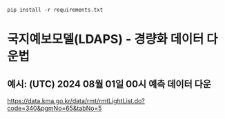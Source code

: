 ```
pip install -r requirements.txt
```
# 국지예보모델(LDAPS) - 경량화 데이터 다운법
## 예시: (UTC) 2024 08월 01일 00시 예측 데이터 다운

https://data.kma.go.kr/data/rmt/rmtLightList.do?code=340&pgmNo=65&tabNo=5
